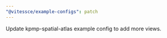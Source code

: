 ```yaml
---
"@vitessce/example-configs": patch
---
```


Update kpmp-spatial-atlas example config to add more views.
